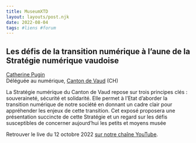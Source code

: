 ```yaml
---
title: MuseumXTD
layout: layouts/post.njk
date: 2022-08-04
tags: #liens #forum
---
```

## Les défis de la transition numérique à l’aune de la Stratégie numérique vaudoise

[Catherine Pugin](https://www.linkedin.com/in/catherinepugin/)  
Déléguée au numérique, [Canton de Vaud](app://obsidian.md/%5Bhttps://www.vd.ch/strategie-numerique-du-canton-de-vaud-digitale-strategie-des-kantons-waadt/%5D(https://www.vd.ch/strategie-numerique-du-canton-de-vaud-digitale-strategie-des-kantons-waadt/)) (CH)

La Stratégie numérique du Canton de Vaud repose sur trois principes clés : souveraineté, sécurité et solidarité. Elle permet à l’Etat d’aborder la transition numérique de notre société en donnant un cadre clair pour appréhender les enjeux de cette transition. Cet exposé proposera une présentation succincte de cette Stratégie et un regard sur les défis susceptibles de concerner aujourd’hui les petits et moyens musée

  
Retrouver le live du 12 octobre 2022 [sur notre chaîne YouTube](https://www.youtube.com/channel/UCTZJM5WsXDkH8QgMdACUNyw).  
